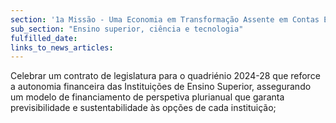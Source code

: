 ```yaml
---
section: '1a Missão - Uma Economia em Transformação Assente em Contas Equilibradas'
sub_section: "Ensino superior, ciência e tecnologia"
fulfilled_date:
links_to_news_articles:
---
```


Celebrar um contrato de legislatura para o quadriénio 2024-28 que reforce a autonomia financeira das Instituições de Ensino Superior, assegurando um modelo de financiamento de perspetiva plurianual que garanta previsibilidade e sustentabilidade às opções de cada instituição;